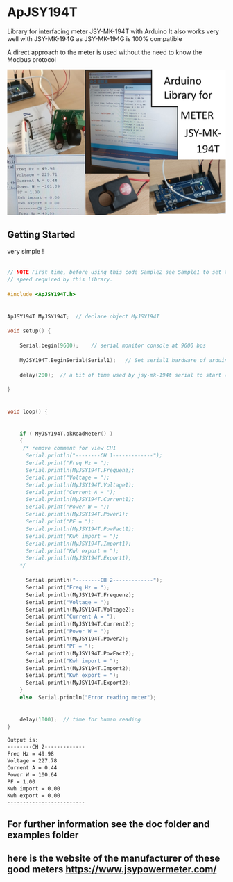 # ApJSY194T
Library for interfacing meter JSY-MK-194T with Arduino
It also works very well with JSY-MK-194G as JSY-MK-194G is 100% compatible

A direct approach to the meter is used without the need to know the Modbus protocol

![ApJSY194T](doc/Presentazione.jpg "ApJSY194T")

## Getting Started

very simple !

```c++

// NOTE First time, before using this code Sample2 see Sample1 to set the module to the 
// speed required by this library.

#include <ApJSY194T.h>


ApJSY194T MyJSY194T;  // declare object MyJSY194T

void setup() {
       
    Serial.begin(9600);    // serial monitor console at 9600 bps
    
    MyJSY194T.BeginSerial(Serial1);   // Set serial1 hardware of arduino mega 2560 at 19200 bps

    delay(200);  // a bit of time used by jsy-mk-194t serial to start (NOT REMOVE, or TEST)

}


void loop() {
 

    if ( MyJSY194T.okReadMeter() )
    {
     /* remove comment for view CH1
      Serial.println("--------CH 1-------------");
      Serial.print("Freq Hz = ");
      Serial.println(MyJSY194T.Frequenz);
      Serial.print("Voltage = ");
      Serial.println(MyJSY194T.Voltage1);      
      Serial.print("Current A = ");
      Serial.println(MyJSY194T.Current1);
      Serial.print("Power W = ");
      Serial.println(MyJSY194T.Power1);
      Serial.print("PF = ");
      Serial.println(MyJSY194T.PowFact1);     
      Serial.print("Kwh import = ");
      Serial.println(MyJSY194T.Import1);
      Serial.print("Kwh export = ");
      Serial.println(MyJSY194T.Export1);  
    */
      
      Serial.println("--------CH 2-------------");
      Serial.print("Freq Hz = ");
      Serial.println(MyJSY194T.Frequenz);
      Serial.print("Voltage = ");
      Serial.println(MyJSY194T.Voltage2);      
      Serial.print("Current A = ");
      Serial.println(MyJSY194T.Current2);
      Serial.print("Power W = ");
      Serial.println(MyJSY194T.Power2);
      Serial.print("PF = ");
      Serial.println(MyJSY194T.PowFact2);     
      Serial.print("Kwh import = ");
      Serial.println(MyJSY194T.Import2);
      Serial.print("Kwh export = ");
      Serial.println(MyJSY194T.Export2);      
    }
    else  Serial.println("Error reading meter");
      

    delay(1000);  // time for human reading
}
```
```
Output is:
--------CH 2-------------
Freq Hz = 49.98
Voltage = 227.78
Current A = 0.44
Power W = 100.64
PF = 1.00
Kwh import = 0.00
Kwh export = 0.00
-------------------------
```
## For further information see the doc folder and examples folder

## here is the website of the manufacturer of these good meters https://www.jsypowermeter.com/

